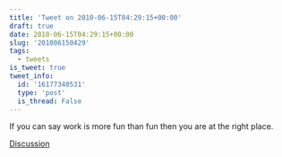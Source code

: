 ```yaml
---
title: 'Tweet on 2010-06-15T04:29:15+00:00'
draft: true
date: 2010-06-15T04:29:15+00:00
slug: '201006150429'
tags:
  - tweets
is_tweet: true
tweet_info:
  id: '16177340531'
  type: 'post'
  is_thread: False
---
```




If you can say work is more fun than fun then you are at the right place.

[Discussion](https://x.com/sytelus/status/16177340531)
